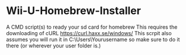 # Wii-U-Homebrew-Installer
A CMD script(s) to ready your sd card for homebrew
This requires the downloading of cURL https://curl.haxx.se/windows/
This scrpit also assumes you will run it in C:\Users\Yourusername so make sure to do it there (or wherever your user folder is.)
